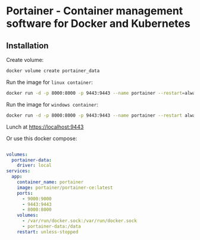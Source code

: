 # Portainer - Container management software for Docker and Kubernetes

## Installation

Create volume:

```sh
docker volume create portainer_data
```

Run the image for `linux container`:

```sh
docker run -d -p 8000:8000 -p 9443:9443 --name portainer --restart=always -v /var/run/docker.sock:/var/run/docker.sock -v portainer_data:/data portainer/portainer-ce:latest
```

Run the image for `windows container`:

```sh
docker run -d -p 8000:8000 -p 9443:9443 --name portainer --restart always -v \\.\pipe\docker_engine:\\.\pipe\docker_engine -v portainer_data:C:\data portainer/portainer-ce:latest
```

Lunch at [https://localhost:9443](https://localhost:9443)

Or use this docker compose:

```yaml

volumes:
  portainer-data:
    driver: local
services:
  app:
    container_name: portainer
    image: portainer/portainer-ce:latest
    ports:
      - 9000:9000
      - 9443:9443
      - 8000:8000
    volumes:
      - /var/run/docker.sock:/var/run/docker.sock
      - portainer-data:/data
    restart: unless-stopped

```
